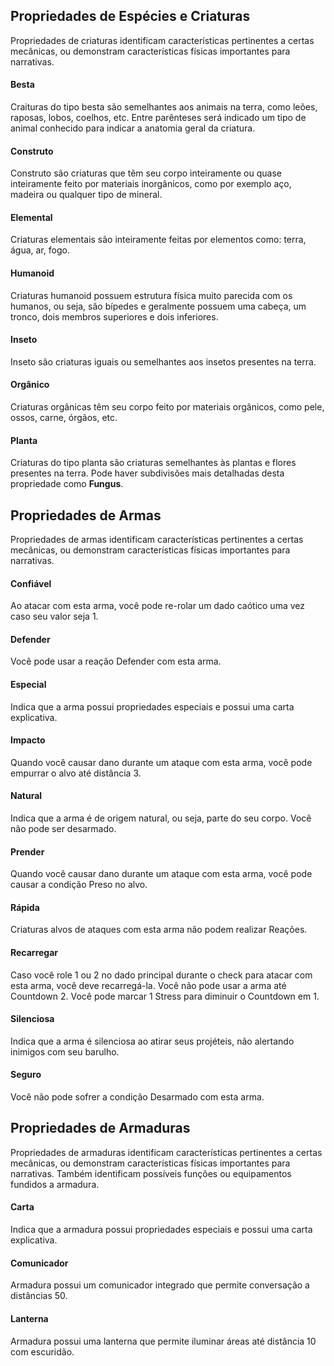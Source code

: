 ## Propriedades de Espécies e Criaturas

Propriedades de criaturas identificam características pertinentes a certas mecânicas, ou demonstram características físicas importantes para narrativas.

#### Besta
Craituras do tipo besta são semelhantes aos animais na terra, como leões, raposas, lobos, coelhos, etc. Entre parênteses será indicado um tipo de animal conhecido para indicar a anatomia geral da criatura.

#### Construto
Construto são criaturas que têm seu corpo inteiramente ou quase inteiramente feito por materiais inorgânicos, como por exemplo aço, madeira ou qualquer tipo de mineral.

#### Elemental
Criaturas elementais são inteiramente feitas por elementos como: terra, água, ar, fogo.

#### Humanoid
Criaturas humanoid possuem estrutura física muito parecida com os humanos, ou seja, são bípedes e geralmente possuem uma cabeça, um tronco, dois membros superiores e dois inferiores.

#### Inseto
Inseto são criaturas iguais ou semelhantes aos insetos presentes na terra.

#### Orgânico
Criaturas orgânicas têm seu corpo feito por materiais orgânicos, como pele, ossos, carne, órgãos, etc.

#### Planta
Criaturas do tipo planta são criaturas semelhantes às plantas e flores presentes na terra. Pode haver subdivisões mais detalhadas desta propriedade como **Fungus**.

## Propriedades de Armas

Propriedades de armas identificam características pertinentes a certas mecânicas, ou demonstram características físicas importantes para narrativas.

<!-- #### Carregar
Indica que a arma tem um modo de carga de tiro, onde você causa dano adicional baseado na precisão da carga. O tipo de dano será indicado entre parênteses. O atributo utilizado será indicado entre parênteses do atributo original da arma, caso não haja, utilize o mesmo. Geralmente presentes em armas que causam dano de energia. 
Faça um check de Controle logo antes de atirar com a arma, seu grau de sucesso determina o dano adicional que será rolado no próximo ataque:

- **Falha Crítica:** Countdown 2: A arma emperra e você não pode usá-la. GM pode jogar.
- **Falha:** Você não causa dano adicional.
- **Sucesso Parcial:** Você causa (<1d Atributo> / 2) dano adicional.
- **Sucesso:** Você causa <1d Atributo> dano adicional.
- **Sucesso Crítico:** Você causa <2d Atributo> dano adicional. -->

#### Confiável
Ao atacar com esta arma, você pode re-rolar um dado caótico uma vez caso seu valor seja 1.

#### Defender
Você pode usar a reação Defender com esta arma.

#### Especial
Indica que a arma possui propriedades especiais e possui uma carta explicativa.

#### Impacto
Quando você causar dano durante um ataque com esta arma, você pode empurrar o alvo até distância 3.

#### Natural
Indica que a arma é de origem natural, ou seja, parte do seu corpo. Você não pode ser desarmado.

#### Prender
Quando você causar dano durante um ataque com esta arma, você pode causar a condição Preso no alvo.

#### Rápida
Criaturas alvos de ataques com esta arma não podem realizar Reações.

#### Recarregar
Caso você role 1 ou 2 no dado principal durante o check para atacar com esta arma, você deve recarregá-la. Você não pode usar a arma até Countdown 2. Você pode marcar 1 Stress para diminuir o Countdown em 1.

#### Silenciosa
Indica que a arma é silenciosa ao atirar seus projéteis, não alertando inimigos com seu barulho.

#### Seguro
Você não pode sofrer a condição Desarmado com esta arma.

## Propriedades de Armaduras

Propriedades de armaduras identificam características pertinentes a certas mecânicas, ou demonstram características físicas importantes para narrativas. Também identificam possíveis funções ou equipamentos fundidos a armadura.

#### Carta
Indica que a armadura possui propriedades especiais e possui uma carta explicativa.

#### Comunicador
Armadura possui um comunicador integrado que permite conversação a distâncias 50.

#### Lanterna
Armadura possui uma lanterna que permite iluminar áreas até distância 10 com escuridão.